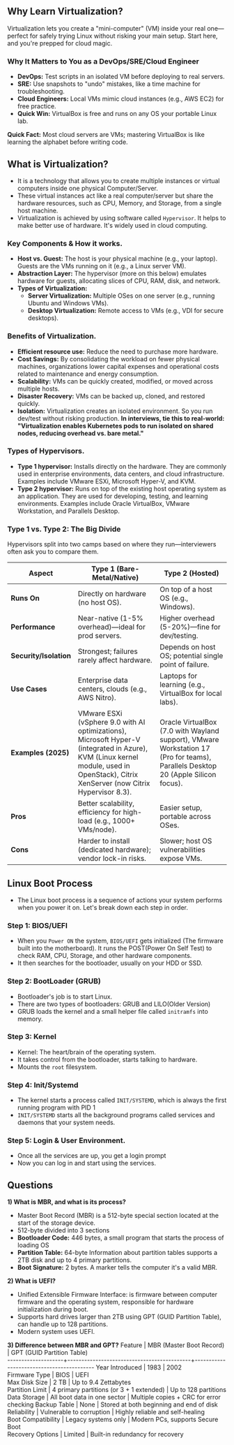## Why Learn Virtualization?
Virtualization lets you create a "mini-computer" (VM) inside your real one—perfect for safely trying Linux without risking your main setup. Start here, and you're prepped for cloud magic.

### Why It Matters to You as a DevOps/SRE/Cloud Engineer
- **DevOps:** Test scripts in an isolated VM before deploying to real servers.
- **SRE:** Use snapshots to "undo" mistakes, like a time machine for troubleshooting.
- **Cloud Engineers:** Local VMs mimic cloud instances (e.g., AWS EC2) for free practice.
- **Quick Win:** VirtualBox is free and runs on any OS your portable Linux lab.

**Quick Fact:** Most cloud servers are VMs; mastering VirtualBox is like learning the alphabet before writing code.

## What is Virtualization?
- It is a technology that allows you to create multiple instances or virtual computers inside one physical Computer/Server.
- These virtual instances act like a real computer/server but share the hardware resources, such as CPU, Memory, and Storage, from a single host machine.
- Virtualization is achieved by using software called `Hypervisor`. It helps to make better use of hardware. It's widely used in cloud computing.

### Key Components & How it works.
- **Host vs. Guest:** The host is your physical machine (e.g., your laptop). Guests are the VMs running on it (e.g., a Linux server VM).
- **Abstraction Layer:** The hypervisor (more on this below) emulates hardware for guests, allocating slices of CPU, RAM, disk, and network.
- **Types of Virtualization:**
  - **Server Virtualization:** Multiple OSes on one server (e.g., running Ubuntu and Windows VMs).
  - **Desktop Virtualization:** Remote access to VMs (e.g., VDI for secure desktops).

### Benefits of Virtualization.
- **Efficient resource use:** Reduce the need to purchase more hardware.
- **Cost Savings:** By consolidating the workload on fewer physical machines, organizations lower capital expenses and operational costs related to maintenance and energy consumption.
- **Scalability:** VMs can be quickly created, modified, or moved across multiple hosts.
- **Disaster Recovery:** VMs can be backed up, cloned, and restored quickly.
- **Isolation:** Virtualization creates an isolated environment. So you run dev/test without risking production.
**In interviews, tie this to real-world: "Virtualization enables Kubernetes pods to run isolated on shared nodes, reducing overhead vs. bare metal."**

### Types of Hypervisors.
- **Type 1 hypervisor:** Installs directly on the hardware. They are commonly used in enterprise environments, data centers, and cloud infrastructure. Examples include VMware ESXi, Microsoft Hyper-V, and KVM.
- **Type 2 hypervisor:** Runs on top of the existing host operating system as an application. They are used for developing, testing, and learning environments. Examples include Oracle VirtualBox, VMware Workstation, and Parallels Desktop.

### Type 1 vs. Type 2: The Big Divide
Hypervisors split into two camps based on where they run—interviewers often ask you to compare them.

| Aspect | Type 1 (Bare-Metal/Native) | Type 2 (Hosted) |
|--------|-----------------------------|-----------------|
| **Runs On** | Directly on hardware (no host OS). | On top of a host OS (e.g., Windows). |
| **Performance** | Near-native (1-5% overhead)—ideal for prod servers. | Higher overhead (5-20%)—fine for dev/testing. |
| **Security/Isolation** | Strongest; failures rarely affect hardware. | Depends on host OS; potential single point of failure. |
| **Use Cases** | Enterprise data centers, clouds (e.g., AWS Nitro). | Laptops for learning (e.g., VirtualBox for local labs). |
| **Examples (2025)** | VMware ESXi (vSphere 9.0 with AI optimizations), Microsoft Hyper-V (integrated in Azure), KVM (Linux kernel module, used in OpenStack), Citrix XenServer (now Citrix Hypervisor 8.3). | Oracle VirtualBox (7.0 with Wayland support), VMware Workstation 17 (Pro for teams), Parallels Desktop 20 (Apple Silicon focus). |
| **Pros** | Better scalability, efficiency for high-load (e.g., 1000+ VMs/node). | Easier setup, portable across OSes. |
| **Cons** | Harder to install (dedicated hardware); vendor lock-in risks. | Slower; host OS vulnerabilities expose VMs. |

## Linux Boot Process
- The Linux boot process is a sequence of actions your system performs when you power it on. Let's break down each step in order.

### Step 1: BIOS/UEFI
- When you `Power ON` the system, `BIOS/UEFI` gets initialized (The firmware built into the motherboard). It runs the POST(Power On Self Test) to check RAM, CPU, Storage, and other hardware components.
- It then searches for the bootloader, usually on your HDD or SSD.

### Step 2: BootLoader (GRUB)
- Bootloader's job is to start Linux.
- There are two types of bootloaders: GRUB and LILO(Older Version)
- GRUB loads the kernel and a small helper file called `initramfs` into memory.

### Step 3: Kernel
- Kernel: The heart/brain of the operating system.
- It takes control from the bootloader, starts talking to hardware.
- Mounts the `root` filesystem.

### Step 4: Init/Systemd
- The kernel starts a process called `INIT/SYSTEMD`, which is always the first running program with PID 1
- `INIT/SYSTEMD` starts all the background programs called services and daemons that your system needs.

### Step 5: Login & User Environment.
- Once all the services are up, you get a login prompt
- Now you can log in and start using the services.

## Questions
**1) What is MBR, and what is its process?**
- Master Boot Record (MBR) is a 512-byte special section located at the start of the storage device.
- 512-byte divided into 3 sections
- **Bootloader Code:** 446 bytes, a small program that starts the process of loading OS
- **Partition Table:** 64-byte Information about partition tables supports a 2TB disk and up to 4 primary partitions.
- **Boot Signature:** 2 bytes. A marker tells the computer it's a valid MBR.

**2) What is UEFI?**
- Unified Extensible Firmware Interface: is firmware between computer firmware and the operating system, responsible for hardware initialization during boot.
- Supports hard drives larger than 2TB using GPT (GUID Partition Table), can handle up to 128 partitions. 
- Modern system uses UEFI.

**3) Difference between MBR and GPT?**
Feature             |  MBR (Master Boot Record)                  |  GPT (GUID Partition Table)              
--------------------+--------------------------------------------+------------------------------------------
Year Introduced     |  1983                                      |  2002                                    
Firmware Type       |  BIOS                                      |  UEFI                                    
Max Disk Size       |  2 TB                                      |  Up to 9.4 Zettabytes                    
Partition Limit     |  4 primary partitions (or 3 + 1 extended)  |  Up to 128 partitions                    
Data Storage        |  All boot data in one sector               |  Multiple copies + CRC for error checking
Backup Table        |  None                                      |  Stored at both beginning and end of disk
Reliability         |  Vulnerable to corruption                  |  Highly reliable and self-healing        
Boot Compatibility  |  Legacy systems only                       |  Modern PCs, supports Secure Boot        
Recovery Options    |  Limited                                   |  Built-in redundancy for recovery        
